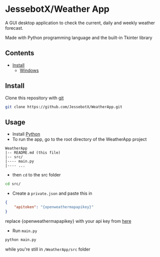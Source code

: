 # JessebotX/Weather App <!-- omit in toc -->
A GUI desktop application to check the current, daily and weekly weather forecast. 

Made with Python programming language and the built-in Tkinter library

## Contents <!-- omit in toc -->
- [Install](#install)
    - [Windows](#windows)

## Install
Clone this repository with [git](https://git-scm.com/)
```bash
git clone https://github.com/JessebotX/WeatherApp.git
```

## Usage
- Install [Python](https://www.python.org/)
- To run the app, go to the root directory of the WeatherApp project
```
WeatherApp
|-- README.md (this file)
|-- src/
|---- main.py
|---- ...
```
- then `cd` to the src folder 
```bash
cd src/
```
- Create a `private.json` and paste this in
```json
{
    "apitoken": "{openweathermapapikey}"
}
```
replace {openweathermapapikey} with your api key from [here](https://openweathermap.org/)
- Run `main.py`
```bash
python main.py
```
while you're still in `/WeatherApp/src` folder
